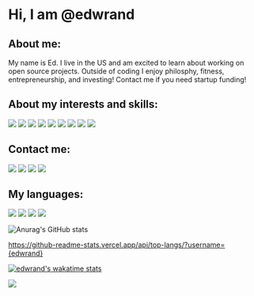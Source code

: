 # Hi, I am @edwrand

## About me:
My name is Ed. I live in the US and am excited to learn about working on open source projects. Outside of coding I enjoy philosphy, fitness, entrepreneurship, and investing! Contact me if you need startup funding!

## About my interests and skills:
<img src="{https://img.shields.io/badge/TensorFlow-FF6F00?style=for-the-badge&logo=tensorflow&logoColor=white}"/>
<img src="{https://img.shields.io/badge/Keras-FF0000?style=for-the-badge&logo=keras&logoColor=white}"/>
<img src="{https://img.shields.io/badge/Ethereum-3C3C3D?style=for-the-badge&logo=Ethereum&logoColor=white}"/>
<img src="{https://img.shields.io/badge/PostgreSQL-316192?style=for-the-badge&logo=postgresql&logoColor=white}" />
<img src="{https://img.shields.io/badge/Adobe%20Photoshop-31A8FF?style=for-the-badge&logo=Adobe%20Photoshop&logoColor=black}" />
<img src="{https://img.shields.io/badge/Bootstrap-563D7C?style=for-the-badge&logo=bootstrap&logoColor=white}" />
<img src="{https://img.shields.io/badge/Django-092E20?style=for-the-badge&logo=django&logoColor=green}" />
<img src="{https://img.shields.io/badge/Flask-000000?style=for-the-badge&logo=flask&logoColor=white}" />
<img src="{https://img.shields.io/badge/Node.js-339933?style=for-the-badge&logo=nodedotjs&logoColor=white}" />

## Contact me: 
<img src="{https://img.shields.io/badge/Gmail-D14836?style=for-the-badge&logo=gmail&logoColor=white}" />
<img src="{https://img.shields.io/badge/Discord-5865F2?style=for-the-badge&logo=discord&logoColor=white}" />
<img src="{https://img.shields.io/badge/Slack-4A154B?style=for-the-badge&logo=slack&logoColor=white}" />
<img src="{https://img.shields.io/badge/Stack_Overflow-FE7A16?style=for-the-badge&logo=stack-overflow&logoColor=white}" />

## My languages:
<img src="{https://img.shields.io/badge/Python-FFD43B?style=for-the-badge&logo=python&logoColor=blue}" />
<img src="{https://img.shields.io/badge/JavaScript-323330?style=for-the-badge&logo=javascript&logoColor=F7DF1E}" />
<img src="{https://img.shields.io/badge/R-276DC3?style=for-the-badge&logo=r&logoColor=white}" />
<img src="{https://img.shields.io/badge/GIT-E44C30?style=for-the-badge&logo=git&logoColor=white}" />

![Anurag's GitHub stats](https://github-readme-stats.vercel.app/api?username=edwrand&show_icons=true&theme=radical)

https://github-readme-stats.vercel.app/api/top-langs/?username={edwrand}

[![edwrand's wakatime stats](https://github-readme-stats.vercel.app/api/wakatime?username=edwrand&hide_progress=true)](https://github.com/anuraghazra/github-readme-stats)

<!---
edwrand/edwrand is a ✨ special ✨ repository because its `README.md` (this file) appears on your GitHub profile.
You can click the Preview link to take a look at your changes.
--->
![](https://komarev.com/ghpvc/?username=edwrand)
